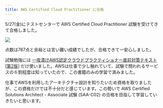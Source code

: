 ```yaml
---
title: AWS Certified Cloud Practitioner に合格
---
```

5/27(金)にテストセンターで AWS Certified Cloud Practitioner 試験を受けてきて合格しました。

![](https://lh4.googleusercontent.com/mLLV7QyUkhS0gJb0o-XOyXq5CGFVH6Clg4jApRPNMQpMvZav7SmLdRh_Js6ijaStZ7Dv_qzCO-2IiqKMvt0wELI0yg_Pjk3kOXBNV00wu2fOSVpIOp1F5eWk7O5kqdm9mL9yrjqwMSLuKhiKRQ)

点数は787点と余裕とは言い難い成績でしたが、合格できて一安心しました。

試験勉強には [一夜漬けAWS認定クラウドプラクティショナー直前対策テキスト\[第2版\]](https://www.amazon.co.jp/dp/4798067156) だけ使いました。AWSは仕事で少し触れていて、試験で問われるサービスの６割程度は知っていたので、この書籍のみの学習で済みました。

仕事でAWSを利用したアーキテクチャ設計を知りたいため資格を取りましたが、この資格だけでは不十分だと感じています。この勢いで AWS Certified Solutions Architect - Associate 試験 (SAA-C02) の合格を目指して学習していきたいと思います。
